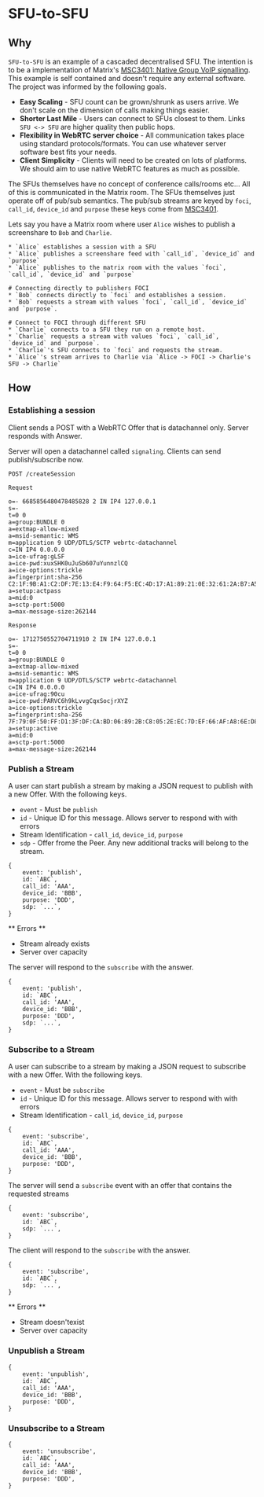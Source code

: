 # SFU-to-SFU

## Why

`SFU-to-SFU` is an example of a cascaded decentralised SFU. The intention is to be a implementation of Matrix's [MSC3401: Native Group VoIP signalling](https://github.com/matrix-org/matrix-spec-proposals/blob/matthew/group-voip/proposals/3401-group-voip.md).
This example is self contained and doesn't require any external software. The project was informed by the following goals.

* **Easy Scaling** - SFU count can be grown/shrunk as users arrive. We don't scale on the dimension of calls making things easier.
* **Shorter Last Mile** - Users can connect to SFUs closest to them. Links `SFU <-> SFU` are higher quality then public hops.
* **Flexibility in WebRTC server choice** - All communication takes place using standard protocols/formats. You can use whatever server software best fits your needs.
* **Client Simplicity** - Clients will need to be created on lots of platforms. We should aim to use native WebRTC features as much as possible.

The SFUs themselves have no concept of conference calls/rooms etc... All of this is communicated in the Matrix room. The SFUs themselves just operate off of
pub/sub semantics. The pub/sub streams are keyed by `foci`, `call_id`, `device_id` and `purpose` these keys come from [MSC3401](https://github.com/matrix-org/matrix-spec-proposals/blob/matthew/group-voip/proposals/3401-group-voip.md).

Lets say you have a Matrix room where user `Alice` wishes to publish a screenshare to `Bob` and `Charlie`.

```
* `Alice` establishes a session with a SFU
* `Alice` publishes a screenshare feed with `call_id`, `device_id` and `purpose`
* `Alice` publishes to the matrix room with the values `foci`, `call_id`, `device_id` and `purpose`

# Connecting directly to publishers FOCI
* `Bob` connects directly to `foci` and establishes a session.
* `Bob` requests a stream with values `foci`, `call_id`, `device_id` and `purpose`.

# Connect to FOCI through different SFU
* `Charlie` connects to a SFU they run on a remote host.
* `Charlie` requests a stream with values `foci`, `call_id`, `device_id` and `purpose`.
* `Charlie`'s SFU connects to `foci` and requests the stream.
* `Alice`'s stream arrives to Charlie via `Alice -> FOCI -> Charlie's SFU -> Charlie`
```

## How
### Establishing a session
Client sends a POST with a WebRTC Offer that is datachannel only. Server responds with Answer.

Server will open a datachannel called `signaling`. Clients can send publish/subscribe now.

`POST /createSession`

`Request`
```
o=- 6685856480478485828 2 IN IP4 127.0.0.1
s=-
t=0 0
a=group:BUNDLE 0
a=extmap-allow-mixed
a=msid-semantic: WMS
m=application 9 UDP/DTLS/SCTP webrtc-datachannel
c=IN IP4 0.0.0.0
a=ice-ufrag:gLSF
a=ice-pwd:xuxSHK0uJuSb607uYunnzlCQ
a=ice-options:trickle
a=fingerprint:sha-256 C2:1F:9B:A1:C2:DF:7E:13:E4:F9:64:F5:EC:4D:17:A1:89:21:0E:32:61:2A:B7:A5:A7:2A:7C:06:AC:FB:B2:A1
a=setup:actpass
a=mid:0
a=sctp-port:5000
a=max-message-size:262144
```

`Response`
```
o=- 1712750552704711910 2 IN IP4 127.0.0.1
s=-
t=0 0
a=group:BUNDLE 0
a=extmap-allow-mixed
a=msid-semantic: WMS
m=application 9 UDP/DTLS/SCTP webrtc-datachannel
c=IN IP4 0.0.0.0
a=ice-ufrag:90cu
a=ice-pwd:PARVC6h9kLvvgCqxSocjrXYZ
a=ice-options:trickle
a=fingerprint:sha-256 7F:79:0F:50:FF:D1:3F:DF:CA:BD:06:89:2B:C8:05:2E:EC:7D:EF:66:AF:A8:6E:D8:70:C6:74:68:E6:5C:47:D7
a=setup:active
a=mid:0
a=sctp-port:5000
a=max-message-size:262144
```

### Publish a Stream
A user can start publish a stream by making a JSON request to publish with a new Offer. With the following keys.

* `event` - Must be `publish`
* `id` - Unique ID for this message. Allows server to respond with with errors
* Stream Identification - `call_id`, `device_id`, `purpose`
* `sdp` - Offer frome the Peer. Any new additional tracks will belong to the stream.

```
{
	event: 'publish',
	id: `ABC`,
	call_id: 'AAA',
	device_id: 'BBB',
	purpose: 'DDD',
	sdp: `...`,
}
```

** Errors **
* Stream already exists
* Server over capacity

The server will respond to the `subscribe` with the answer.

```
{
	event: 'publish',
	id: `ABC`,
	call_id: 'AAA',
	device_id: 'BBB',
	purpose: 'DDD',
	sdp: `...`,
}
```


### Subscribe to a Stream
A user can subscribe to a stream by making a JSON request to subscribe with a new Offer. With the following keys.

* `event` - Must be `subscribe`
* `id` - Unique ID for this message. Allows server to respond with with errors
* Stream Identification - `call_id`, `device_id`, `purpose`

```
{
	event: 'subscribe',
	id: `ABC`,
	call_id: 'AAA',
	device_id: 'BBB',
	purpose: 'DDD',
}
```

The server will send a `subscribe` event with an offer that contains the requested streams

```
{
	event: 'subscribe',
	id: `ABC`,
	sdp: `...`,
}
```

The client will respond to the `subscribe` with the answer.

```
{
	event: 'subscribe',
	id: `ABC`,
	sdp: `...`,
}
```

** Errors **
* Stream doesn'texist
* Server over capacity

### Unpublish a Stream
```
{
	event: 'unpublish',
	id: `ABC`,
	call_id: 'AAA',
	device_id: 'BBB',
	purpose: 'DDD',
}
```

### Unsubscribe to a Stream

```
{
	event: 'unsubscribe',
	id: `ABC`,
	call_id: 'AAA',
	device_id: 'BBB',
	purpose: 'DDD',
}
```
